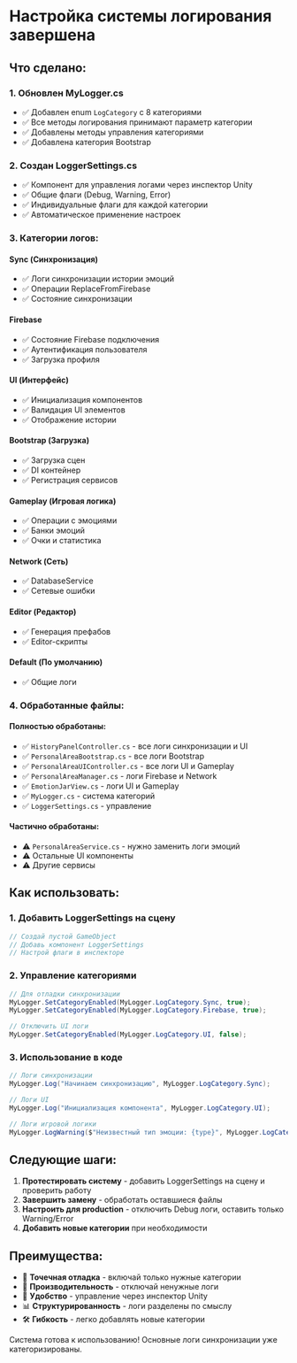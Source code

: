 # Настройка системы логирования завершена

## Что сделано:

### 1. Обновлен MyLogger.cs
- ✅ Добавлен enum `LogCategory` с 8 категориями
- ✅ Все методы логирования принимают параметр категории
- ✅ Добавлены методы управления категориями
- ✅ Добавлена категория Bootstrap

### 2. Создан LoggerSettings.cs
- ✅ Компонент для управления логами через инспектор Unity
- ✅ Общие флаги (Debug, Warning, Error)
- ✅ Индивидуальные флаги для каждой категории
- ✅ Автоматическое применение настроек

### 3. Категории логов:

#### Sync (Синхронизация)
- ✅ Логи синхронизации истории эмоций
- ✅ Операции ReplaceFromFirebase
- ✅ Состояние синхронизации

#### Firebase
- ✅ Состояние Firebase подключения
- ✅ Аутентификация пользователя
- ✅ Загрузка профиля

#### UI (Интерфейс)
- ✅ Инициализация компонентов
- ✅ Валидация UI элементов
- ✅ Отображение истории

#### Bootstrap (Загрузка)
- ✅ Загрузка сцен
- ✅ DI контейнер
- ✅ Регистрация сервисов

#### Gameplay (Игровая логика)
- ✅ Операции с эмоциями
- ✅ Банки эмоций
- ✅ Очки и статистика

#### Network (Сеть)
- ✅ DatabaseService
- ✅ Сетевые ошибки

#### Editor (Редактор)
- ✅ Генерация префабов
- ✅ Editor-скрипты

#### Default (По умолчанию)
- ✅ Общие логи

### 4. Обработанные файлы:

#### Полностью обработаны:
- ✅ `HistoryPanelController.cs` - все логи синхронизации и UI
- ✅ `PersonalAreaBootstrap.cs` - все логи Bootstrap
- ✅ `PersonalAreaUIController.cs` - все логи UI и Gameplay
- ✅ `PersonalAreaManager.cs` - логи Firebase и Network
- ✅ `EmotionJarView.cs` - логи UI и Gameplay
- ✅ `MyLogger.cs` - система категорий
- ✅ `LoggerSettings.cs` - управление

#### Частично обработаны:
- ⚠️ `PersonalAreaService.cs` - нужно заменить логи эмоций
- ⚠️ Остальные UI компоненты
- ⚠️ Другие сервисы

## Как использовать:

### 1. Добавить LoggerSettings на сцену
```csharp
// Создай пустой GameObject
// Добавь компонент LoggerSettings
// Настрой флаги в инспекторе
```

### 2. Управление категориями
```csharp
// Для отладки синхронизации
MyLogger.SetCategoryEnabled(MyLogger.LogCategory.Sync, true);
MyLogger.SetCategoryEnabled(MyLogger.LogCategory.Firebase, true);

// Отключить UI логи
MyLogger.SetCategoryEnabled(MyLogger.LogCategory.UI, false);
```

### 3. Использование в коде
```csharp
// Логи синхронизации
MyLogger.Log("Начинаем синхронизацию", MyLogger.LogCategory.Sync);

// Логи UI
MyLogger.Log("Инициализация компонента", MyLogger.LogCategory.UI);

// Логи игровой логики
MyLogger.LogWarning($"Неизвестный тип эмоции: {type}", MyLogger.LogCategory.Gameplay);
```

## Следующие шаги:

1. **Протестировать систему** - добавить LoggerSettings на сцену и проверить работу
2. **Завершить замену** - обработать оставшиеся файлы
3. **Настроить для production** - отключить Debug логи, оставить только Warning/Error
4. **Добавить новые категории** при необходимости

## Преимущества:

- 🎯 **Точечная отладка** - включай только нужные категории
- 🚀 **Производительность** - отключай ненужные логи
- 🔧 **Удобство** - управление через инспектор Unity
- 📊 **Структурированность** - логи разделены по смыслу
- 🛠️ **Гибкость** - легко добавлять новые категории

Система готова к использованию! Основные логи синхронизации уже категоризированы. 